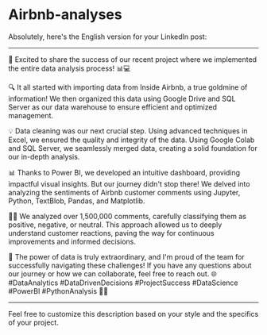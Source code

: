 # Airbnb-analyses










Absolutely, here's the English version for your LinkedIn post:

---

🚀 Excited to share the success of our recent project where we implemented the entire data analysis process! 📊💻

🔍 It all started with importing data from Inside Airbnb, a true goldmine of information! We then organized this data using Google Drive and SQL Server as our data warehouse to ensure efficient and optimized management.

💡 Data cleaning was our next crucial step. Using advanced techniques in Excel, we ensured the quality and integrity of the data. Using Google Colab and SQL Server, we seamlessly merged data, creating a solid foundation for our in-depth analysis.

📊 Thanks to Power BI, we developed an intuitive dashboard, providing impactful visual insights. But our journey didn't stop there! We delved into analyzing the sentiments of Airbnb customer comments using Jupyter, Python, TextBlob, Pandas, and Matplotlib.

🕵️‍♂️ We analyzed over 1,500,000 comments, carefully classifying them as positive, negative, or neutral. This approach allowed us to deeply understand customer reactions, paving the way for continuous improvements and informed decisions.

💬 The power of data is truly extraordinary, and I'm proud of the team for successfully navigating these challenges! If you have any questions about our journey or how we can collaborate, feel free to reach out. 🌐 #DataAnalytics #DataDrivenDecisions #ProjectSuccess #DataScience #PowerBI #PythonAnalysis 🚀💡

---

Feel free to customize this description based on your style and the specifics of your project.
